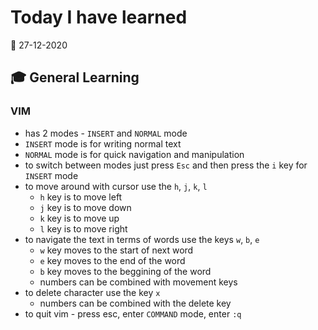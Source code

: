 # Today I have learned

:calendar: 27-12-2020

## :mortar_board: General Learning

### VIM

- has 2 modes - `INSERT` and `NORMAL` mode
- `INSERT` mode is for writing normal text
- `NORMAL` mode is for quick navigation and manipulation
- to switch between modes just press `Esc` and then press the `i` key for `INSERT` mode
- to move around with cursor use the `h`, `j`, `k`, `l`
  - `h` key is to move left
  - `j` key is to move down
  - `k` key is to move up
  - `l` key is to move right
- to navigate the text in terms of words use the keys `w`, `b`, `e`
  - `w` key moves to the start of next word
  - `e` key moves to the end of the word
  - `b` key moves to the beggining of the word
  - numbers can be combined with movement keys
- to delete character use the key `x`
  - numbers can be combined with the delete key
- to quit vim - press esc, enter `COMMAND` mode, enter `:q`
